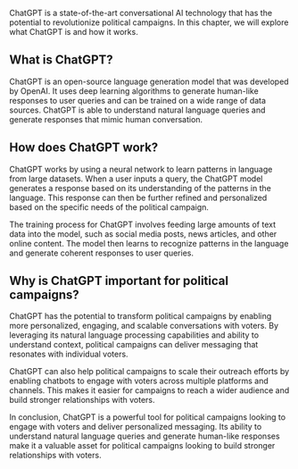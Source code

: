 
ChatGPT is a state-of-the-art conversational AI technology that has the potential to revolutionize political campaigns. In this chapter, we will explore what ChatGPT is and how it works.

What is ChatGPT?
----------------

ChatGPT is an open-source language generation model that was developed by OpenAI. It uses deep learning algorithms to generate human-like responses to user queries and can be trained on a wide range of data sources. ChatGPT is able to understand natural language queries and generate responses that mimic human conversation.

How does ChatGPT work?
----------------------

ChatGPT works by using a neural network to learn patterns in language from large datasets. When a user inputs a query, the ChatGPT model generates a response based on its understanding of the patterns in the language. This response can then be further refined and personalized based on the specific needs of the political campaign.

The training process for ChatGPT involves feeding large amounts of text data into the model, such as social media posts, news articles, and other online content. The model then learns to recognize patterns in the language and generate coherent responses to user queries.

Why is ChatGPT important for political campaigns?
-------------------------------------------------

ChatGPT has the potential to transform political campaigns by enabling more personalized, engaging, and scalable conversations with voters. By leveraging its natural language processing capabilities and ability to understand context, political campaigns can deliver messaging that resonates with individual voters.

ChatGPT can also help political campaigns to scale their outreach efforts by enabling chatbots to engage with voters across multiple platforms and channels. This makes it easier for campaigns to reach a wider audience and build stronger relationships with voters.

In conclusion, ChatGPT is a powerful tool for political campaigns looking to engage with voters and deliver personalized messaging. Its ability to understand natural language queries and generate human-like responses make it a valuable asset for political campaigns looking to build stronger relationships with voters.
